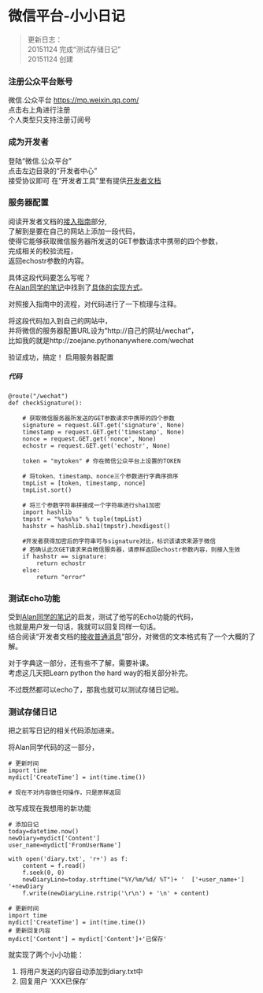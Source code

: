 # 微信平台-小小日记

> 更新日志：  
20151124 完成“测试存储日记”  
20151124 创建


### 注册公众平台账号
微信.公众平台 https://mp.weixin.qq.com/  
点击右上角进行注册  
个人类型只支持注册订阅号

### 成为开发者
登陆“微信.公众平台”  
点击左边目录的“开发者中心”  
接受协议即可
在“开发者工具”里有提供[开发者文档](http://mp.weixin.qq.com/wiki/home/index.html)


### 服务器配置
阅读开发者文档的[接入指南](http://mp.weixin.qq.com/wiki/16/1e87586a83e0e121cc3e808014375b74.html)部分,  
了解到是要在自己的网站上添加一段代码，  
使得它能够获取微信服务器所发送的GET参数请求中携带的四个参数，   
完成相关的校验流程，  
返回echostr参数的内容。

具体这段代码要怎么写呢？  
在[Alan同学的笔记](https://wp-lai.gitbooks.io/learn-python/content/1sTry/wechat.html)中找到了[具体的实现方式](http://www.cnblogs.com/weishun/p/weixin-publish-developing.html)。

对照接入指南中的流程，对代码进行了一下梳理与注释。

将这段代码加入到自己的网站中，  
并将微信的服务器配置URL设为“http://自己的网址/wechat”，  
比如我的就是http://zoejane.pythonanywhere.com/wechat

验证成功，搞定！
启用服务器配置

##### 代码

```
@route("/wechat")
def checkSignature():

    # 获取微信服务器所发送的GET参数请求中携带的四个参数
    signature = request.GET.get('signature', None)
    timestamp = request.GET.get('timestamp', None)
    nonce = request.GET.get('nonce', None)
    echostr = request.GET.get('echostr', None)

    token = "mytoken" # 你在微信公众平台上设置的TOKEN

    # 将token、timestamp、nonce三个参数进行字典序排序
    tmpList = [token, timestamp, nonce]
    tmpList.sort()

    # 将三个参数字符串拼接成一个字符串进行sha1加密
    import hashlib
    tmpstr = "%s%s%s" % tuple(tmpList)
    hashstr = hashlib.sha1(tmpstr).hexdigest()

    #开发者获得加密后的字符串可与signature对比，标识该请求来源于微信
    # 若确认此次GET请求来自微信服务器，请原样返回echostr参数内容，则接入生效
    if hashstr == signature:
        return echostr
    else:
        return "error"
```

### 测试Echo功能
受到[Alan同学的笔记](https://wp-lai.gitbooks.io/learn-python/content/1sTry/wechat.html)的启发，测试了他写的Echo功能的代码，  
也就是用户发一句话，我就可以回复同样一句话。  
结合阅读“开发者文档的[接收普通消息](http://mp.weixin.qq.com/wiki/17/fc9a27730e07b9126144d9c96eaf51f9.html)”部分，对微信的文本格式有了一个大概的了解。

对于字典这一部分，还有些不了解，需要补课。  
考虑这几天把Learn python the hard way的相关部分补完。

不过既然都可以echo了，那我也就可以测试存储日记啦。

### 测试存储日记

把之前写日记的相关代码添加进来。

将Alan同学代码的这一部分，

    # 更新时间
    import time
    mydict['CreateTime'] = int(time.time())

    # 现在不对内容做任何操作，只是原样返回

    
改写成现在我想用的新功能


    # 添加日记
    today=datetime.now()
    newDiary=mydict['Content']
    user_name=mydict['FromUserName']

    with open('diary.txt', 'r+') as f:
        content = f.read()
        f.seek(0, 0)
        newDiaryLine=today.strftime("%Y/%m/%d/ %T")+ '  ['+user_name+'] '+newDiary
        f.write(newDiaryLine.rstrip('\r\n') + '\n' + content)

    # 更新时间
    import time
    mydict['CreateTime'] = int(time.time())
    # 更新回复内容
    mydict['Content'] = mydict['Content']+'已保存'

就实现了两个小小功能：
1. 将用户发送的内容自动添加到diary.txt中
2. 回复用户 ‘XXX已保存’
